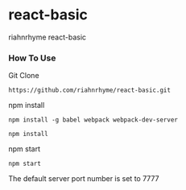 # react-basic
riahnrhyme react-basic

### How To Use

Git Clone
```
https://github.com/riahnrhyme/react-basic.git
```

npm install
```
npm install -g babel webpack webpack-dev-server
```
```
npm install
```

npm start
```
npm start
```

The default server port number is set to 7777
